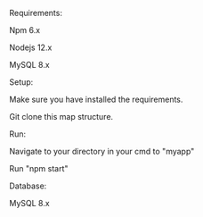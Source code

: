 Requirements:

Npm 6.x

Nodejs 12.x

MySQL 8.x

Setup:

Make sure you have installed the requirements.

Git clone this map structure.

Run:

Navigate to your directory in your cmd to "myapp"

Run "npm start"

Database:

MySQL 8.x

